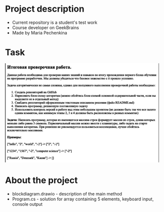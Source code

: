 
# Project description

* Current repository is a student's test work
* Course developer on GeekBrains
* Made by Maria Pechenkina



# Task 

![task image](taskimage.jpg)


# About the project

* blockdiagram.drawio - description of the main method
* Program.cs - solution for array containing 5 elements, keyboard input, console output